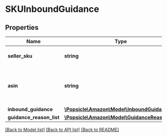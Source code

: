 # SKUInboundGuidance

## Properties
Name | Type | Description | Notes
------------ | ------------- | ------------- | -------------
**seller_sku** | **string** | The seller SKU of the item. | 
**asin** | **string** | The Amazon Standard Identification Number (ASIN) of the item. | 
**inbound_guidance** | [**\Popsicle\Amazon\Model\InboundGuidance**](InboundGuidance.md) |  | 
**guidance_reason_list** | [**\Popsicle\Amazon\Model\GuidanceReasonList**](GuidanceReasonList.md) |  | [optional] 

[[Back to Model list]](../../README.md#documentation-for-models) [[Back to API list]](../../README.md#documentation-for-api-endpoints) [[Back to README]](../../README.md)

